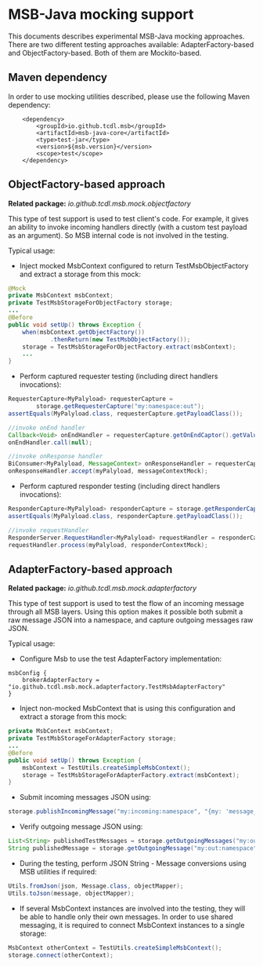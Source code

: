 # MSB-Java mocking support
This documents describes experimental MSB-Java mocking approaches.
There are two different testing approaches available: AdapterFactory-based and ObjectFactory-based.
Both of them are Mockito-based.

## Maven dependency
In order to use mocking utilities described, please use the following Maven dependency:
```
    <dependency>
        <groupId>io.github.tcdl.msb</groupId>
        <artifactId>msb-java-core</artifactId>
        <type>test-jar</type>
        <version>${msb.version}</version>
        <scope>test</scope>
    </dependency>
```

## ObjectFactory-based approach
**Related package:** _io.github.tcdl.msb.mock.objectfactory_

This type of test support is used to test client's code. For example, it gives an ability
to invoke incoming handlers directly (with a custom test payload as an argument).
So MSB internal code is not involved in the testing.

Typical usage:
 - Inject mocked MsbContext configured to return TestMsbObjectFactory and extract a storage from this mock:

``` java
@Mock
private MsbContext msbContext;
private TestMsbStorageForObjectFactory storage;
...
@Before
public void setUp() throws Exception {
    when(msbContext.getObjectFactory())
            .thenReturn(new TestMsbObjectFactory());
    storage = TestMsbStorageForObjectFactory.extract(msbContext);
    ...
}
```

 - Perform captured requester testing (including direct handlers invocations):
``` java
RequesterCapture<MyPalyload> requesterCapture =
        storage.getRequesterCapture("my:namespace:out");
assertEquals(MyPalyload.class, requesterCapture.getPayloadClass());

//invoke onEnd handler
Callback<Void> onEndHandler = requesterCapture.getOnEndCaptor().getValue();
onEndHandler.call(null);

//invoke onResponse handler
BiConsumer<MyPalyload, MessageContext> onResponseHandler = requesterCapture.getOnResponseCaptor().getValue();
onResponseHandler.accept(myPalyload, messageContextMock);
```

 - Perform captured responder testing (including direct handlers invocations):
``` java
ResponderCapture<MyPalyload> responderCapture = storage.getResponderCapture("my:namespace:in");
assertEquals(MyPalyload.class, responderCapture.getPayloadClass());

//invoke requestHandler
ResponderServer.RequestHandler<MyPalyload> requestHandler = responderCapture.getRequestHandler();
requestHandler.process(myPalyload, responderContextMock);
```

## AdapterFactory-based approach
**Related package:** _io.github.tcdl.msb.mock.adapterfactory_

This type of test support is used to test the flow of an incoming message through all MSB layers.
Using this option makes it possible both submit a raw message JSON into a namespace, and capture outgoing messages raw JSON.

Typical usage:
 - Configure Msb to use the test AdapterFactory implementation:
```
msbConfig {
    brokerAdapterFactory = "io.github.tcdl.msb.mock.adapterfactory.TestMsbAdapterFactory"
}
```

 - Inject non-mocked MsbContext that is using this configuration and extract a storage from this mock:
``` java
private MsbContext msbContext;
private TestMsbStorageForAdapterFactory storage;
...
@Before
public void setUp() throws Exception {
    msbContext = TestUtils.createSimpleMsbContext();
    storage = TestMsbStorageForAdapterFactory.extract(msbContext);
}

```

 - Submit incoming messages JSON using:
``` java
storage.publishIncomingMessage("my:incoming:namespace", "{my: 'message_json'}");
```

 - Verify outgoing message JSON using:
``` java
List<String> publishedTestMessages = storage.getOutgoingMessages("my:out:namespace");
String publishedMessage = storage.getOutgoingMessage("my:out:namespace");
```

 - During the testing, perform JSON String - Message conversions using MSB utilities if required:
``` java
Utils.fromJson(json, Message.class, objectMapper);
Utils.toJson(message, objectMapper);
```

 - If several MsbContext instances are involved into the testing, they will be able to handle only their own messages.
 In order to use shared messaging, it is required to connect MsbContext instances to a single storage:
``` java
MsbContext otherContext = TestUtils.createSimpleMsbContext();
storage.connect(otherContext);
```
